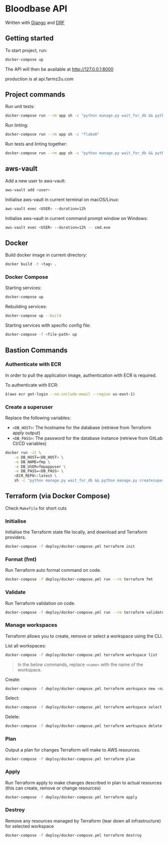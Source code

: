 # Bloodbase API

Written with [Django](https://www.djangoproject.com/) and [DRF](https://www.django-rest-framework.org/)

## Getting started

To start project, run:

```bash
docker-compose up
```

The API will then be available at http://127.0.0.1:8000

production is at api.farmz2u.com

## Project commands

Run unit tests:

```bash
docker-compose run --rm app sh -c "python manage.py wait_for_db && python manage.py test"
```

Run linting:

```bash
docker-compose run --rm app sh -c "flake8"
```

Run tests and linting together:

```bash
docker-compose run --rm app sh -c "python manage.py wait_for_db && python manage.py test && flake8"
```

## aws-vault

Add a new user to aws-vault:

```bash
aws-vault add <user>
```

Initialise aws-vault in current terminal on macOS/Linux:

```bash
aws-vault exec <USER> --duration=12h
```

Initialise aws-vault in current command prompt window on Windows:

```bash
aws-vault exec <USER> --duration=12h -- cmd.exe
```

## Docker

Build docker image in current directory:

```bash
docker build -t <tag> .
```

### Docker Compose

Starting services:

```bash
docker-compose up
```

Rebuilding services:

```bash
docker-compose up --build
```

Starting services with specific config file:

```bash
docker-compose -f <file-path> up
```

## Bastion Commands

### Authenticate with ECR

In order to pull the application image, authentication with ECR is required.

To authenticate with ECR:

```sh
$(aws ecr get-login --no-include-email --region us-east-1)
```

### Create a superuser

Replace the following variables:

- `<DB_HOST>`: The hostname for the database (retrieve from Terraform apply output)
- `<DB_PASS>`: The password for the database instance (retrieve from GitLab CI/CD variables)

```bash
docker run -it \
    -e DB_HOST=<DB_HOST> \
    -e DB_NAME=fmp \
    -e DB_USER=fmpappuser \
    -e DB_PASS=<DB_PASS> \
    <ECR_REPO>:latest \
    sh -c "python manage.py wait_for_db && python manage.py createsuperuser"
```

## Terraform (via Docker Compose)

Check `Makefile` for short cuts

### Initialise

Initialise the Terraform state file locally, and download and Terraform providers.

```sh
docker-compose -f deploy/docker-compose.yml terraform init
```

### Format (fmt)

Run Terraform auto format command on code.

```sh
docker-compose -f deploy/docker-compose.yml run --rm terraform fmt
```

### Validate

Run Terraform validation on code.

```sh
docker-compose -f deploy/docker-compose.yml run --rm terraform validate
```

### Manage workspaces

Terraform allows you to create, remove or select a workspace using the CLI.

List all workspaces:

```sh
docker-compose -f deploy/docker-compose.yml terraform workspace list
```

> In the below commands, replace `<name>` with the name of the workspace.

Create:

```sh
docker-compose -f deploy/docker-compose.yml terraform workspace new <name>
```

Select:

```sh
docker-compose -f deploy/docker-compose.yml terraform workspace select <name>
```

Delete:

```sh
docker-compose -f deploy/docker-compose.yml terraform workspace delete <name>
```

### Plan

Output a plan for changes Terraform will make to AWS resources.

```sh
docker-compose -f deploy/docker-compose.yml terraform plan
```

### Apply

Run Terraform apply to make changes described in plan to actual resources (this can create, remove or change resources)

```sh
docker-compose -f deploy/docker-compose.yml terraform apply
```

### Destroy

Remove any resources managed by Terraform (tear down all infrastructure) for selected workspace

```sh
docker-compose -f deploy/docker-compose.yml terraform destroy
```
